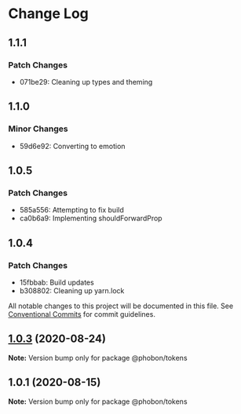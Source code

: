 # Change Log

## 1.1.1

### Patch Changes

- 071be29: Cleaning up types and theming

## 1.1.0

### Minor Changes

- 59d6e92: Converting to emotion

## 1.0.5

### Patch Changes

- 585a556: Attempting to fix build
- ca0b6a9: Implementing shouldForwardProp

## 1.0.4

### Patch Changes

- 15fbbab: Build updates
- b308802: Cleaning up yarn.lock

All notable changes to this project will be documented in this file.
See [Conventional Commits](https://conventionalcommits.org) for commit guidelines.

## [1.0.3](https://github.com/phobon/klavis/compare/@phobon/tokens@1.0.1...@phobon/tokens@1.0.3) (2020-08-24)

**Note:** Version bump only for package @phobon/tokens

## 1.0.1 (2020-08-15)

**Note:** Version bump only for package @phobon/tokens
